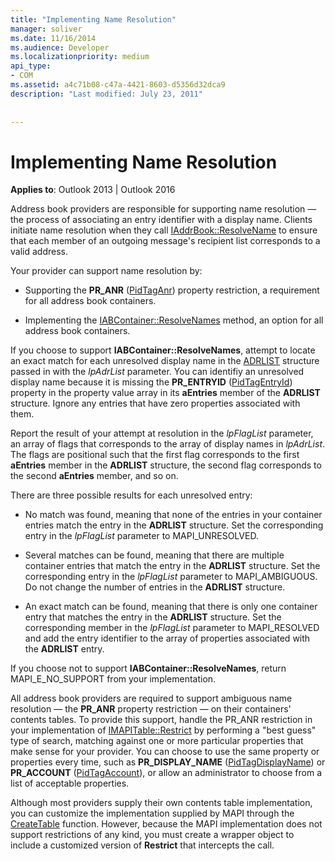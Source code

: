 ```yaml
---
title: "Implementing Name Resolution"
manager: soliver
ms.date: 11/16/2014
ms.audience: Developer
ms.localizationpriority: medium
api_type:
- COM
ms.assetid: a4c71b08-c47a-4421-8603-d5356d32dca9
description: "Last modified: July 23, 2011"
 
 
---
```


# Implementing Name Resolution

  
  
**Applies to**: Outlook 2013 | Outlook 2016 
  
Address book providers are responsible for supporting name resolution — the process of associating an entry identifier with a display name. Clients initiate name resolution when they call [IAddrBook::ResolveName](iaddrbook-resolvename.md) to ensure that each member of an outgoing message's recipient list corresponds to a valid address. 
  
Your provider can support name resolution by:
  
- Supporting the **PR_ANR** ([PidTagAnr](pidtaganr-canonical-property.md)) property restriction, a requirement for all address book containers.
    
- Implementing the [IABContainer::ResolveNames](iabcontainer-resolvenames.md) method, an option for all address book containers. 
    
If you choose to support **IABContainer::ResolveNames**, attempt to locate an exact match for each unresolved display name in the [ADRLIST](adrlist.md) structure passed in with the  _lpAdrList_ parameter. You can identifiy an unresolved display name because it is missing the **PR_ENTRYID** ([PidTagEntryId](pidtagentryid-canonical-property.md)) property in the property value array in its **aEntries** member of the **ADRLIST** structure. Ignore any entries that have zero properties associated with them. 
  
Report the result of your attempt at resolution in the _lpFlagList_ parameter, an array of flags that corresponds to the array of display names in  _lpAdrList_. The flags are positional such that the first flag corresponds to the first **aEntries** member in the **ADRLIST** structure, the second flag corresponds to the second **aEntries** member, and so on. 
  
There are three possible results for each unresolved entry:
  
- No match was found, meaning that none of the entries in your container entries match the entry in the **ADRLIST** structure. Set the corresponding entry in the _lpFlagList_ parameter to MAPI_UNRESOLVED. 
    
- Several matches can be found, meaning that there are multiple container entries that match the entry in the **ADRLIST** structure. Set the corresponding entry in the _lpFlagList_ parameter to MAPI_AMBIGUOUS. Do not change the number of entries in the **ADRLIST** structure. 
    
- An exact match can be found, meaning that there is only one container entry that matches the entry in the **ADRLIST** structure. Set the corresponding member in the _lpFlagList_ parameter to MAPI_RESOLVED and add the entry identifier to the array of properties associated with the **ADRLIST** entry. 
    
If you choose not to support **IABContainer::ResolveNames**, return MAPI_E_NO_SUPPORT from your implementation.
  
All address book providers are required to support ambiguous name resolution — the **PR_ANR** property restriction — on their containers' contents tables. To provide this support, handle the PR_ANR restriction in your implementation of [IMAPITable::Restrict](imapitable-restrict.md) by performing a "best guess" type of search, matching against one or more particular properties that make sense for your provider. You can choose to use the same property or properties every time, such as **PR_DISPLAY_NAME** ([PidTagDisplayName](pidtagdisplayname-canonical-property.md)) or **PR_ACCOUNT** ([PidTagAccount](pidtagaccount-canonical-property.md)), or allow an administrator to choose from a list of acceptable properties. 
  
Although most providers supply their own contents table implementation, you can customize the implementation supplied by MAPI through the [CreateTable](createtable.md) function. However, because the MAPI implementation does not support restrictions of any kind, you must create a wrapper object to include a customized version of **Restrict** that intercepts the call. 
  


